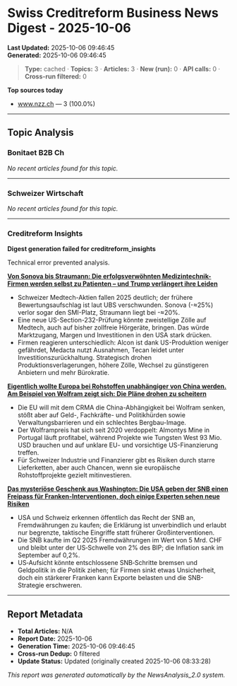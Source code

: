 # Swiss Creditreform Business News Digest - 2025-10-06

**Last Updated:** 2025-10-06 09:46:45  
**Generated:** 2025-10-06 09:46:45

> **Type:** cached ·
> **Topics:** 3 ·
> **Articles:** 3 ·
> **New (run):** 0 ·
> **API calls:** 0 ·
> **Cross-run filtered:** 0


**Top sources today**
- www.nzz.ch — 3 (100.0%)



---

## Topic Analysis


### Bonitaet B2B Ch

*No recent articles found for this topic.*


---


### Schweizer Wirtschaft

*No recent articles found for this topic.*


---


### Creditreform Insights

**Digest generation failed for creditreform_insights**

Technical error prevented analysis.




**[Von Sonova bis Straumann: Die erfolgsverwöhnten Medizintechnik-Firmen werden selbst zu Patienten – und Trump verlängert ihre Leiden](https://www.nzz.ch/wirtschaft/medtech-zoll-gefahr-fuer-sonova-straumann-alcon-ypsomed-tecan-und-medacta-ld.1905380)**

- Schweizer Medtech-Aktien fallen 2025 deutlich; der frühere Bewertungsaufschlag ist laut UBS verschwunden. Sonova (-≈25%) verlor sogar den SMI-Platz, Straumann liegt bei -≈20%.
- Eine neue US-Section-232-Prüfung könnte zweistellige Zölle auf Medtech, auch auf bisher zollfreie Hörgeräte, bringen. Das würde Marktzugang, Margen und Investitionen in den USA stark drücken.
- Firmen reagieren unterschiedlich: Alcon ist dank US-Produktion weniger gefährdet, Medacta nutzt Ausnahmen, Tecan leidet unter Investitionszurückhaltung. Strategisch drohen Produktionsverlagerungen, höhere Zölle, Wechsel zu günstigeren Anbietern und mehr Bürokratie.



**[Eigentlich wollte Europa bei Rohstoffen unabhängiger von China werden. Am Beispiel von Wolfram zeigt sich: Die Pläne drohen zu scheitern](https://www.nzz.ch/wirtschaft/eigentlich-wollte-europa-bei-rohstoffen-unabhaengiger-von-china-werden-am-beispiel-von-wolfram-zeigt-sich-die-plaene-drohen-zu-scheitern-ld.1905191)**

- Die EU will mit dem CRMA die China-Abhängigkeit bei Wolfram senken, stößt aber auf Geld-, Fachkräfte- und Politikhürden sowie Verwaltungsbarrieren und ein schlechtes Bergbau-Image.
- Der Wolframpreis hat sich seit 2020 verdoppelt: Almontys Mine in Portugal läuft profitabel, während Projekte wie Tungsten West 93 Mio. USD brauchen und auf unklare EU- und vorsichtige US-Finanzierung treffen.
- Für Schweizer Industrie und Finanzierer gibt es Risiken durch starre Lieferketten, aber auch Chancen, wenn sie europäische Rohstoffprojekte gezielt mitinvestieren.



**[Das mysteriöse Geschenk aus Washington: Die USA geben der SNB einen Freipass für Franken-Interventionen, doch einige Experten sehen neue Risiken](https://www.nzz.ch/wirtschaft/das-mysterioese-geschenk-aus-washington-die-usa-geben-der-snb-einen-freipass-fuer-franken-interventionen-doch-einige-experten-sehen-neue-risiken-ld.1905540)**

- USA und Schweiz erkennen öffentlich das Recht der SNB an, Fremdwährungen zu kaufen; die Erklärung ist unverbindlich und erlaubt nur begrenzte, taktische Eingriffe statt früherer Großinterventionen.
- Die SNB kaufte im Q2 2025 Fremdwährungen im Wert von 5 Mrd. CHF und bleibt unter der US‑Schwelle von 2% des BIP; die Inflation sank im September auf 0,2%.
- US‑Aufsicht könnte entschlossene SNB‑Schritte bremsen und Geldpolitik in die Politik ziehen; für Firmen sinkt etwas Unsicherheit, doch ein stärkerer Franken kann Exporte belasten und die SNB-Strategie erschweren.









---



## Report Metadata

- **Total Articles:** N/A
- **Report Date:** 2025-10-06
- **Generation Time:** 2025-10-06 09:46:45
- **Cross-run Dedup:** 0 filtered
- **Update Status:** Updated (originally created 2025-10-06 08:33:28)


*This report was generated automatically by the NewsAnalysis_2.0 system.*